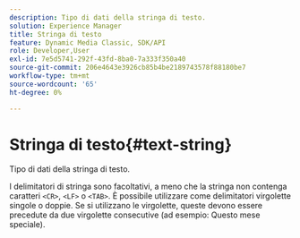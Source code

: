 ```yaml
---
description: Tipo di dati della stringa di testo.
solution: Experience Manager
title: Stringa di testo
feature: Dynamic Media Classic, SDK/API
role: Developer,User
exl-id: 7e5d5741-292f-43fd-8ba0-7a333f350a40
source-git-commit: 206e4643e3926cb85b4be2189743578f88180be7
workflow-type: tm+mt
source-wordcount: '65'
ht-degree: 0%

---
```


# Stringa di testo{#text-string}

Tipo di dati della stringa di testo.

I delimitatori di stringa sono facoltativi, a meno che la stringa non contenga caratteri `<CR>`, `<LF>` o `<TAB>`. È possibile utilizzare come delimitatori virgolette singole o doppie. Se si utilizzano le virgolette, queste devono essere precedute da due virgolette consecutive (ad esempio: Questo mese speciale).
